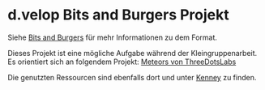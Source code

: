# d.velop Bits and Burgers Projekt
Siehe [Bits and Burgers](https://karriere.d-velop.de/bits-burgers/) für mehr Informationen zu dem Format.

Dieses Projekt ist eine mögliche Aufgabe während der Kleingruppenarbeit.
Es orientiert sich an folgendem Projekt: [Meteors von ThreeDotsLabs](https://github.com/ThreeDotsLabs/meteors/tree/master)

Die genutzten Ressourcen sind ebenfalls dort und unter [Kenney](https://kenney.nl/assets/space-shooter-redux) zu finden.

